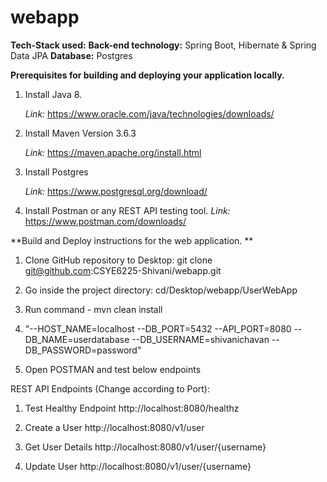 # webapp

**Tech-Stack used:**
**Back-end technology:** Spring Boot, Hibernate & Spring Data JPA
**Database:** Postgres


**Prerequisites for building and deploying your application locally.**

1. Install Java 8. 
   
   *Link:* https://www.oracle.com/java/technologies/downloads/

2. Install Maven Version 3.6.3
   
   *Link:* https://maven.apache.org/install.html

3. Install Postgres
   
   *Link:* https://www.postgresql.org/download/ 

4. Install Postman or any REST API testing tool.
  *Link:* https://www.postman.com/downloads/


**Build and Deploy instructions for the web application. **
1. Clone GitHub repository to Desktop:
   git clone git@github.com:CSYE6225-Shivani/webapp.git

2. Go inside the project directory:
   cd/Desktop/webapp/UserWebApp

3. Run command - mvn clean install
   
4. "--HOST_NAME=localhost --DB_PORT=5432 --API_PORT=8080 --DB_NAME=userdatabase  --DB_USERNAME=shivanichavan --DB_PASSWORD=password"

5. Open POSTMAN and test below endpoints

REST API Endpoints (Change according to Port):
1. Test Healthy Endpoint
   http://localhost:8080/healthz

2. Create a User
   http://localhost:8080/v1/user

3. Get User Details
   http://localhost:8080/v1/user/{username}

4. Update User
   http://localhost:8080/v1/user/{username}